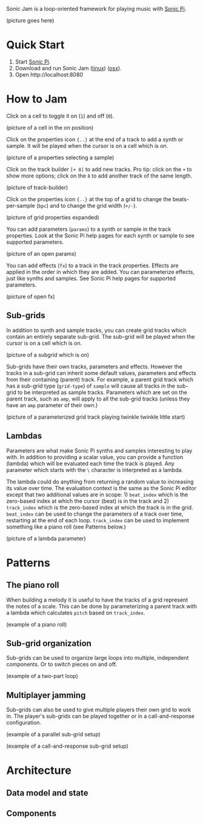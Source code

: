 Sonic Jam is a loop-oriented framework for playing music with [Sonic Pi](http://sonic-pi.net/).

(picture goes here)

# Quick Start

1. Start [Sonic Pi](http://sonic-pi.net/).
2. Download and run Sonic Jam ([linux](https://github.com/josephburnett/sonic-jam/blob/v0.1/release/sonic-jam-linux)) ([osx](https://github.com/josephburnett/sonic-jam/blob/v0.1/release/sonic-jam-osx)).
3. Open http://localhost:8080

# How to Jam

Click on a cell to toggle it on (`1`) and off (`0`).

(picture of a cell in the on position)

Click on the properties icon `{..}` at the end of a track to add a synth or sample.  It will be played when the cursor is on a cell which is on.

(picture of a properties selecting a sample)

Click on the track builder `[+ 8]` to add new tracks.  Pro tip: click on the `+` to show more options; click on the `8` to add another track of the same length.

(picture of track-builder)

Click on the properties icon `{..}` at the top of a grid to change the beats-per-sample (`bpc`) and to change the grid width (`+/-`).

(picture of grid properties expanded)

You can add parameters (`params`) to a synth or sample in the track properties.  Look at the Sonic Pi help pages for each synth or sample to see supported parameters.

(picture of an open params)

You can add effects (`fx`) to a track in the track properties.  Effects are applied in the order in which they are added.  You can parameterize effects, just like synths and samples.  See Sonic Pi help pages for supported parameters.

(picture of open fx)

## Sub-grids

In addition to synth and sample tracks, you can create grid tracks which contain an entirely separate sub-grid.  The sub-grid will be played when the cursor is on a cell which is on.

(picture of a subgrid which is on)

Sub-grids have their own tracks, parameters and effects.  However the tracks in a sub-grid can inherit some default values, parameters and effects from their containing (parent) track.  For example, a parent grid track which has a sub-grid type (`grid-type`) of `sample` will cause all tracks in the sub-grid to be interpreted as sample tracks.  Parameters which are set on the parent track, such as `amp`, will apply to all the sub-grid tracks (unless they have an `amp` parameter of their own.)

(picture of a parameterized grid track playing twinkle twinkle little start)

## Lambdas

Parameters are what make Sonic Pi synths and samples interesting to play with.  In addition to providing a scalar value, you can provide a function (lambda) which will be evaluated each time the track is played.  Any parameter which starts with the `\` character is interpreted as a lambda.

The lambda could do anything from returning a random value to increasing its value over time.  The evaluation context is the same as the Sonic Pi editor except that two additional values are in scope: 1) `beat_index` which is the zero-based index at which the cursor (beat) is in the track and 2) `track_index` which is the zero-based index at which the track is in the grid.  `beat_index` can be used to change the parameters of a track over time, restarting at the end of each loop.  `track_index` can be used to implement something like a piano roll (see Patterns below.)

(picture of a lambda parameter)

# Patterns

## The piano roll

When building a melody it is useful to have the tracks of a grid represent the notes of a scale.  This can be done by parameterizing a parent track with a lambda which calculates `pitch` based on `track_index`.

(example of a piano roll)

## Sub-grid organization

Sub-grids can be used to organize large loops into multiple, independent components.  Or to switch pieces on and off.

(example of a two-part loop)

## Multiplayer jamming

Sub-grids can also be used to give multiple players their own grid to work in.  The player's sub-grids can be played together or in a call-and-response configuration.

(example of a parallel sub-grid setup)

(example of a call-and-response sub-grid setup)

# Architecture

## Data model and state

## Components
